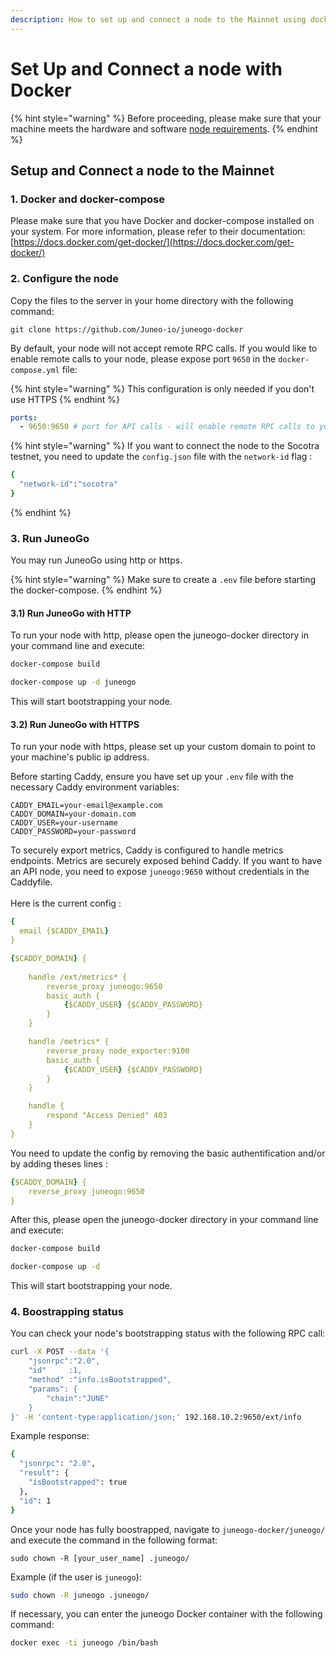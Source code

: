 ```yaml
---
description: How to set up and connect a node to the Mainnet using docker.
---
```


# Set Up and Connect a node with Docker

{% hint style="warning" %}
Before proceeding, please make sure that your machine meets the hardware and software [node requirements](node-requirements.md).
{% endhint %}

## Setup and Connect a node to the Mainnet[​](https://docs.avax.network/nodes/build/run-avalanche-node-manually#run-an-avalanche-node) <a href="#run-an-avalanche-node" id="run-an-avalanche-node"></a>

### 1. Docker and docker-compose <a href="#user-content-1-docker-and-docker-compose" id="user-content-1-docker-and-docker-compose"></a>

Please make sure that you have Docker and docker-compose installed on your system. For more information, please refer to their documentation: [https://docs.docker.com/get-docker/](https://docs.docker.com/get-docker/)

### 2. Configure the node <a href="#user-content-2-configure-the-node" id="user-content-2-configure-the-node"></a>

Copy the files to the server in your home directory with the following command:

```
git clone https://github.com/Juneo-io/juneogo-docker
```

By default, your node will not accept remote RPC calls. If you would like to enable remote calls to your node, please expose port `9650` in the `docker-compose.yml` file:

{% hint style="warning" %}
This configuration is only needed if you don't use HTTPS
{% endhint %}

```yaml
ports:
  - 9650:9650 # port for API calls - will enable remote RPC calls to your node (mandatory for Supernet/ Blockchain deployers)
```

{% hint style="warning" %}
If you want to connect the node to the Socotra testnet, you need to update the `config.json` file with the `network-id` flag :&#x20;

```bash
{
  "network-id":"socotra"
}
```
{% endhint %}

### 3. Run JuneoGo <a href="#user-content-3-run-juneogo" id="user-content-3-run-juneogo"></a>

You may run JuneoGo using http or https.

{% hint style="warning" %}
Make sure to create a `.env` file before starting the docker-compose.
{% endhint %}

#### 3.1) Run JuneoGo with HTTP <a href="#user-content-31-run-juneogo-with-http" id="user-content-31-run-juneogo-with-http"></a>

To run your node with http, please open the juneogo-docker directory in your command line and execute:

```bash
docker-compose build

docker-compose up -d juneogo
```

This will start bootstrapping your node.

#### 3.2) Run JuneoGo with HTTPS <a href="#user-content-32-run-juneogo-with-https" id="user-content-32-run-juneogo-with-https"></a>

To run your node with https, please set up your custom domain to point to your machine's public ip address.

Before starting Caddy, ensure you have set up your `.env` file with the necessary Caddy environment variables:

```
CADDY_EMAIL=your-email@example.com
CADDY_DOMAIN=your-domain.com
CADDY_USER=your-username
CADDY_PASSWORD=your-password
```

To securely export metrics, Caddy is configured to handle metrics endpoints. Metrics are securely exposed behind Caddy. If you want to have an API node, you need to expose `juneogo:9650` without credentials in the Caddyfile.\
\
Here is the current config :&#x20;

```yaml
{
  email {$CADDY_EMAIL}
}

{$CADDY_DOMAIN} {
    
    handle /ext/metrics* {
        reverse_proxy juneogo:9650
        basic_auth {
            {$CADDY_USER} {$CADDY_PASSWORD}
        }
    }

    handle /metrics* {
        reverse_proxy node_exporter:9100
        basic_auth {
            {$CADDY_USER} {$CADDY_PASSWORD}
        }
    }

    handle {
        respond "Access Denied" 403
    }
}


```

You need to update the config by removing the basic authentification and/or by adding theses lines :

```yaml
{$CADDY_DOMAIN} {
    reverse_proxy juneogo:9650
}
```

After this, please open the juneogo-docker directory in your command line and execute:

```bash
docker-compose build

docker-compose up -d
```

This will start bootstrapping your node.

### 4. Boostrapping status <a href="#user-content-4-boostrapping-status" id="user-content-4-boostrapping-status"></a>

You can check your node's bootstrapping status with the following RPC call:

```bash
curl -X POST --data '{
    "jsonrpc":"2.0",
    "id"     :1,
    "method" :"info.isBootstrapped",
    "params": {
        "chain":"JUNE"
    }
}' -H 'content-type:application/json;' 192.168.10.2:9650/ext/info
```

Example response:

```bash
{
  "jsonrpc": "2.0",
  "result": {
    "isBootstrapped": true
  },
  "id": 1
}
```

Once your node has fully boostrapped, navigate to `juneogo-docker/juneogo/` and execute the command in the following format:

```
sudo chown -R [your_user_name] .juneogo/
```

Example (if the user is `juneogo`):

```bash
sudo chown -R juneogo .juneogo/
```

If necessary, you can enter the juneogo Docker container with the following command:

```bash
docker exec -ti juneogo /bin/bash
```
